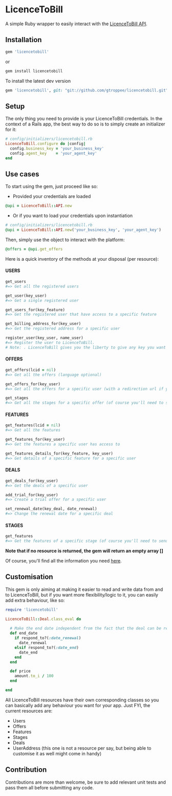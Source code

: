 # LicenceToBill

A simple Ruby wrapper to easily interact with the [LicenceToBill API](https://api.licencetobill.com/?lcid=12).

## Installation

```ruby
gem 'licencetobill'
```
or 

```ruby
gem install licencetobill
```

To install the latest dev version

```ruby
gem 'licencetobill', git: "git://github.com/gtroppee/licencetobill.git"
```

## Setup
The only thing you need to provide is your LicenceToBill credentials. In the context of a Rails app, the best way to do so is to simply create an initializer for it:

```ruby
# config/initializers/licencetobill.rb
LicenceToBill.configure do |config|
  config.business_key = 'your_business_key'
  config.agent_key    = 'your_agent_key'
end
```

## Use cases
To start using the gem, just proceed like so:

* Provided your credentials are loaded
```ruby
@api = LicenceToBill::API.new
```

* Or if you want to load your credentials upon instantiation
```ruby
# config/initializers/licencetobill.rb
@api = LicenceToBill::API.new('your_business_key', 'your_agent_key')
```

Then, simply use the object to interact with the platform:
```ruby
@offers = @api.get_offers
```

Here is a quick inventory of the methods at your disposal (per resource):

#### USERS

```ruby
get_users
#=> Get all the registered users

get_user(key_user)
#=> Get a single registered user

get_users_for(key_feature)
#=> Get the registered user that have access to a specific feature

get_billing_address_for(key_user)
#=> Get the registered address for a specific user

register_user(key_user, name_user)
#=> Register the user to LicenceToBill.
# Note: . LicenceToBill gives you the liberty to give any key you want when you register the user. Just make sure this is and will remain unique for each user.
```

#### OFFERS

```ruby
get_offers(lcid = nil)
#=> Get all the offers (language optional)

get_offers_for(key_user)
#=> Get all the offers for a specific user (with a redirection url if you choose to host the offers page directly in your app)

get_stages
#=> Get all the stages for a specific offer (of course you'll need to send this message to an offer object = @offer.get_stages)
```

#### FEATURES
```ruby
get_features(lcid = nil)
#=> Get all the features

get_features_for(key_user)
#=> Get the features a specific user has access to

get_features_details_for(key_feature, key_user)
#=> Get details of a specific feature for a specific user
```
#### DEALS
```ruby
get_deals_for(key_user)
#=> Get the deals of a specific user

add_trial_for(key_user)
#=> Create a trial offer for a specific user

set_renewal_date(key_deal, date_renewal)
#=> Change the renewal date for a specific deal
```

#### STAGES
```ruby
get_features
#=> Get the features of a specific stage (of course you'll need to send this message to a stage object = @stage.get_features)
```
**Note that if no resource is returned, the gem will return an empty array []**

Of course, you'll find all the information you need [here](https://api.licencetobill.com/?lcid=12).

## Customisation
This gem is only aiming at making it easier to read and write data from and to LicenceToBill, but if you want more flexibility/logic to it, you can easily add extra behaviour, like so:

```ruby
require 'licencetobill'

LicenceToBill::Deal.class_eval do
  
  # Make the end date independent from the fact that the deal can be renewed or not
  def end_date
    if respond_to?(:date_renewal)
      date_renewal
    elsif respond_to?(:date_end)
      date_end
    end
  end

  def price
    amount.to_i / 100
  end

end
```
All LicenceToBill resources have their own corresponding classes so you can basically add any behaviour you want for your app. Just FYI, the current resources are:

* Users
* Offers
* Features
* Stages
* Deals
* UserAddress (this one is not a resource per say, but being able to customise it as well might come in handy)


## Contribution
Contributions are more than welcome, be sure to add relevant unit tests and pass them all before submitting any code.

